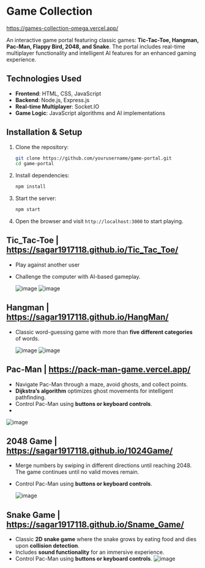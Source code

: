 # Game Collection 
https://games-collection-omega.vercel.app/

An interactive game portal featuring classic games: **Tic-Tac-Toe, Hangman, Pac-Man, Flappy Bird, 2048, and Snake**. The portal includes real-time multiplayer functionality and intelligent AI features for an enhanced gaming experience.
## Technologies Used
- **Frontend**: HTML, CSS, JavaScript
- **Backend**: Node.js, Express.js
- **Real-time Multiplayer**: Socket.IO
- **Game Logic**: JavaScript algorithms and AI implementations

## Installation & Setup
1. Clone the repository:
   ```sh
   git clone https://github.com/yourusername/game-portal.git
   cd game-portal
   ```
2. Install dependencies:
   ```sh
   npm install
   ```
3. Start the server:
   ```sh
   npm start
   ```
4. Open the browser and visit `http://localhost:3000` to start playing.

## Tic_Tac-Toe | https://sagar1917118.github.io/Tic_Tac_Toe/
- Play against another user
- Challenge the computer with AI-based gameplay.
  
  ![image](https://github.com/user-attachments/assets/4ecbd671-5417-4963-bae2-f6b504a51008)
  ![image](https://github.com/user-attachments/assets/aef2e85e-b9f2-4952-8d35-8aadb5c0ee73)
  
  
## Hangman | https://sagar1917118.github.io/HangMan/
- Classic word-guessing game with more than **five different categories** of words.
  
  ![image](https://github.com/user-attachments/assets/9fe4bb07-1a46-47e4-8ed9-49720aaad426)
  ![image](https://github.com/user-attachments/assets/b104d801-5566-4f02-a2be-822fa829e8be)
  
  
## Pac-Man | https://pack-man-game.vercel.app/
- Navigate Pac-Man through a maze, avoid ghosts, and collect points.
- **Dijkstra’s algorithm** optimizes ghost movements for intelligent pathfinding.
- Control Pac-Man using **buttons or keyboard controls**.
-   
 ![image](https://github.com/user-attachments/assets/4eca8c1a-c959-4d1c-ab27-136abe34ec65)

  
## 2048 Game | https://sagar1917118.github.io/1024Game/
- Merge numbers by swiping in different directions until reaching 2048. The game continues until no valid moves remain.
- Control Pac-Man using **buttons or keyboard controls**.
  
  ![image](https://github.com/user-attachments/assets/8e3db699-e653-486e-b133-74d792d51fdf)
  
  
## Snake Game | https://sagar1917118.github.io/Sname_Game/
- Classic **2D snake game** where the snake grows by eating food and dies upon **collision detection**.
- Includes **sound functionality** for an immersive experience.
- Control Pac-Man using **buttons or keyboard controls**.
 ![image](https://github.com/user-attachments/assets/22a19e76-222d-489b-a267-d783209920c9)

  




